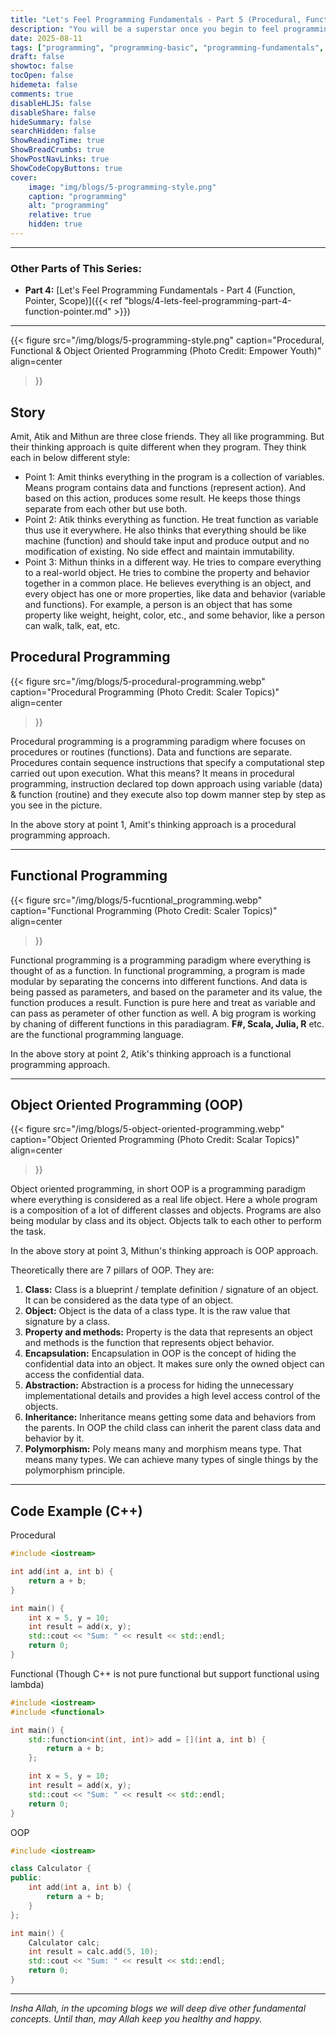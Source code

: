 ```yaml
---
title: "Let's Feel Programming Fundamentals - Part 5 (Procedural, Functional, OOP Style)"
description: "You will be a superstar once you begin to feel programming"
date: 2025-08-11
tags: ["programming", "programming-basic", "programming-fundamentals", "functional", "procedural", "OOP", "Object-Oriented-Programming"]
draft: false
showtoc: false
tocOpen: false
hidemeta: false
comments: true
disableHLJS: false
disableShare: false
hideSummary: false
searchHidden: false
ShowReadingTime: true
ShowBreadCrumbs: true
ShowPostNavLinks: true
ShowCodeCopyButtons: true
cover:
    image: "img/blogs/5-programming-style.png"
    caption: "programming"
    alt: "programming"
    relative: true
    hidden: true
---
```


---
### Other Parts of This Series:
- **Part 4:** [Let's Feel Programming Fundamentals - Part 4 (Function, Pointer, Scope)]({{< ref "blogs/4-lets-feel-programming-part-4-function-pointer.md" >}})
---

{{< figure
    src="/img/blogs/5-programming-style.png"
    caption="Procedural, Functional & Object Oriented Programming (Photo Credit: Empower Youth)"
    align=center
>}}

## Story
Amit, Atik and Mithun are three close friends. They all like programming. But their thinking approach is quite different when they program. They think each in below different style:

- Point 1: Amit thinks everything in the program is a collection of variables. Means program contains data and functions (represent action). And based on this action, produces some result. He keeps those things separate from each other but use both.
- Point 2: Atik thinks everything as function. He treat function as variable thus use it everywhere. He also thinks that everything should be like machine (function) and should take input and produce output and no modification of existing. No side effect and maintain immutability.
- Point 3: Mithun thinks in a different way. He tries to compare everything to a real-world object. He tries to combine the property and behavior together in a common place. He believes everything is an object, and every object has one or more properties, like data and behavior (variable and functions). For example, a person is an object that has some property like weight, height, color, etc., and some behavior, like a person can walk, talk, eat, etc.

## Procedural Programming
{{< figure
    src="/img/blogs/5-procedural-programming.webp"
    caption="Procedural Programming (Photo Credit: Scaler Topics)"
    align=center
>}}

Procedural programming is a programming paradigm where focuses on procedures or routines (functions). Data and functions are separate. Procedures contain sequence instructions that specify a computational step carried out upon execution. What this means? It means in procedural programming, instruction declared top down approach using variable (data) & function (routine) and they execute also top dowm manner step by step as you see in the picture.

In the above story at point 1, Amit's thinking approach is a procedural programming approach.

---
## Functional Programming
{{< figure
    src="/img/blogs/5-fucntional_programming.webp"
    caption="Functional Programming (Photo Credit: Scaler Topics)"
    align=center
>}}

Functional programming is a programming paradigm where everything is thought of as a function. In functional programming, a program is made modular by separating the concerns into different functions. And data is being passed as parameters, and based on the parameter and its value, the function produces a result. Function is pure here and treat as variable and can pass as perameter of other function as well. A big program is working by chaning of different functions in this paradiagram. **F#, Scala, Julia, R**  etc. are the functional programming language.

In the above story at point 2, Atik's thinking approach is a functional programming approach.

---
## Object Oriented Programming (OOP)
{{< figure
    src="/img/blogs/5-object-oriented-programming.webp"
    caption="Object Oriented Programming (Photo Credit: Scalar Topics)"
    align=center
>}}

Object oriented programming, in short OOP is a programming paradigm where everything is considered as a real life object. Here a whole program is a composition of a lot of different classes and objects. Programs are also being modular by class and its object. Objects talk to each other to perform the task.

In the above story at point 3, Mithun's thinking approach is OOP approach.

Theoretically there are 7 pillars of OOP. They are:

1. **Class:** Class is a blueprint / template definition / signature of an object. It can be considered as the data type of an object.
2. **Object:** Object is the data of a class type. It is the raw value that signature by a class.
3. **Property and methods:** Property is the data that represents an object and methods is the function that represents object behavior.
4. **Encapsulation:** Encapsulation in OOP is the concept of hiding the confidential data into an object. It makes sure only the owned object can access the confidential data.
5. **Abstraction:** Abstraction is a process for hiding the unnecessary implementational details and provides a high level access control of the objects.
6. **Inheritance:** Inheritance means getting some data and behaviors from the parents. In OOP the child class can inherit the parent class data and behavior by it. 
7. **Polymorphism:** Poly means many and morphism means type. That means many types. We can achieve many types of single things by the polymorphism principle.
---
## Code Example (C++)
Procedural
```c++
#include <iostream>

int add(int a, int b) {
    return a + b;
}

int main() {
    int x = 5, y = 10;
    int result = add(x, y);
    std::cout << "Sum: " << result << std::endl;
    return 0;
}
```

Functional (Though C++ is not pure functional but support functional using lambda)
```c++
#include <iostream>
#include <functional>

int main() {
    std::function<int(int, int)> add = [](int a, int b) {
        return a + b;
    };

    int x = 5, y = 10;
    int result = add(x, y);
    std::cout << "Sum: " << result << std::endl;
    return 0;
}
```

OOP
```c++
#include <iostream>

class Calculator {
public:
    int add(int a, int b) {
        return a + b;
    }
};

int main() {
    Calculator calc;
    int result = calc.add(5, 10);
    std::cout << "Sum: " << result << std::endl;
    return 0;
}
```
---

*Insha Allah, in the upcoming blogs we will deep dive other fundamental concepts. Until than, may Allah keep you healthy and happy.*